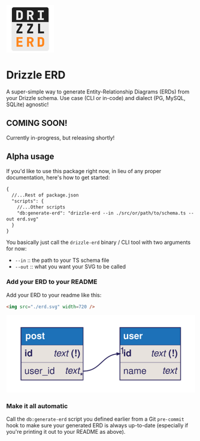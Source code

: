 <img src="./drizzle-erd-logo.png" width=128 />

# Drizzle ERD

A super-simple way to generate Entity-Relationship Diagrams (ERDs) from your Drizzle schema. Use case (CLI or in-code) and dialect (PG, MySQL, SQLite) agnostic!

## COMING SOON!

Currently in-progress, but releasing shortly!

## Alpha usage

If you'd like to use this package right now, in lieu of any proper documentation, here's how to get started:

```jsonc
{
  //...Rest of package.json
  "scripts": {
    //...Other scripts
    "db:generate-erd": "drizzle-erd --in ./src/or/path/to/schema.ts --out erd.svg"
  }
}
```

You basically just call the `drizzle-erd` binary / CLI tool with two arguments for now:

- `--in` :: the path to your TS schema file
- `--out` :: what you want your SVG to be called

### Add your ERD to your README

Add your ERD to your readme like this:

```md
<img src="./erd.svg" width=720 />
```

<img src="./erd.svg" width=720 />

### Make it all automatic

Call the `db:generate-erd` script you defined earlier from a Git `pre-commit` hook to make sure your generated ERD is always up-to-date (especially if you're printing it out to your README as above).
